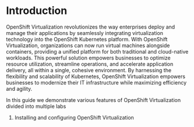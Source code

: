 # Introduction 
OpenShift Virtualization revolutionizes the way enterprises deploy and manage their applications by seamlessly integrating virtualization technology into the OpenShift Kubernetes platform. With OpenShift Virtualization, organizations can now run virtual machines alongside containers, providing a unified platform for both traditional and cloud-native workloads. This powerful solution empowers businesses to optimize resource utilization, streamline operations, and accelerate application delivery, all within a single, cohesive environment. By harnessing the flexibility and scalability of Kubernetes, OpenShift Virtualization empowers businesses to modernize their IT infrastructure while maximizing efficiency and agility.

In this guide we demonstrate various features of OpenShift Virtualization divided into multiple labs

1. Installing and configuring OpenShift Virtualization 
